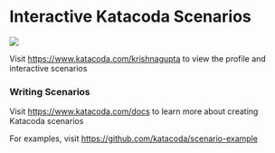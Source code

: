 # Interactive Katacoda Scenarios

[![](http://shields.katacoda.com/katacoda/krishnagupta/count.svg)](https://www.katacoda.com/krishnagupta "Get your profile on Katacoda.com")

Visit https://www.katacoda.com/krishnagupta to view the profile and interactive scenarios

### Writing Scenarios
Visit https://www.katacoda.com/docs to learn more about creating Katacoda scenarios

For examples, visit https://github.com/katacoda/scenario-example
